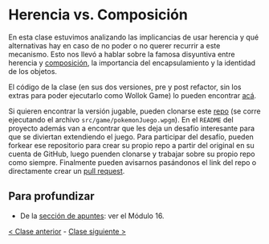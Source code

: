 # Herencia vs. Composición

En esta clase estuvimos analizando las implicancias de usar herencia y qué alternativas hay en caso de no poder o no querer recurrir a este mecanismo. Esto nos llevó a hablar sobre la famosa disyuntiva entre herencia y [composición](http://wiki.uqbar.org/wiki/articles/composicion--oop-.html), la importancia del encapsulamiento y la identidad de los objetos.

El código de la clase (en sus dos versiones, pre y post refactor, sin los extras para poder ejecutarlo como Wollok Game) lo pueden encontrar [acá](https://github.com/pdep-mit/ejemplos-de-clase-wollok/tree/master/ejemplos-de-clase/src/clase07/pokegotchi).

Si quieren encontrar la versión jugable, pueden clonarse este [repo](https://github.com/manumaso/clase-herencia-vs-composicion) (se corre ejecutando el archivo `src/game/pokemonJuego.wpgm`). En el `README` del proyecto además van a encontrar que les deja un desafío interesante para que se diviertan extendiendo el juego. Para participar del desafío, pueden forkear ese repositorio para crear su propio repo a partir del original en su cuenta de GitHub, luego puenden clonarse y trabajar sobre su propio repo como siempre. Finalmente pueden avisarnos pasándonos el link del repo o directamente crear un [pull request](https://help.github.com/es/articles/creating-a-pull-request-from-a-fork).

## Para profundizar

- De la [sección de apuntes](http://www.pdep.com.ar/material/apuntes): ver el Módulo 16.

[< Clase anterior](https://github.com/pdep-mit/bitacora-de-clase/blob/master/clase-22.md) - [Clase siguiente >](https://github.com/pdep-mit/bitacora-de-clase/blob/master/clase-24.md)
